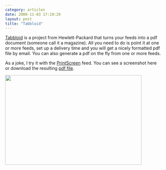 ```yaml
---
category: articles
date: 2008-11-03 17:19:29
layout: post
title: "Tabbloid"
---
```


<p><a href="http://www.tabbloid.com/">Tabbloid</a> is a project from Hewlett-Packard that turns your  feeds into a pdf document (someone call it a magazine). All you need to do is point it at one or more feeds, set up a delivery time and you will get a nicely formatted pdf file by email. You can also generate a pdf on the fly from one or more feeds.</p><p>As a joke, I try it with the <a href="http://www.prt.sc/">PrintScreen</a> feed. You can see a screenshot here or download the resulting  <a href="https://cdn.joaobordalo.com/images/static/blog/prtsc.pdf">pdf file</a>.</p><p><a href="https://cdn.joaobordalo.com/images/static/blog/tabbloid.png"><img width="440" height="289" src="https://cdn.joaobordalo.com/images/static/blog/tabbloid.png"></a></p>
